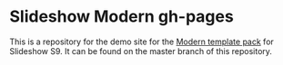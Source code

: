 # Slideshow Modern gh-pages

This is a repository for the demo site for the [Modern template
pack](https://github.com/jusjmkim/slideshow-modern/tree/master) for
Slideshow S9. It can be found on the master branch of this repository.


